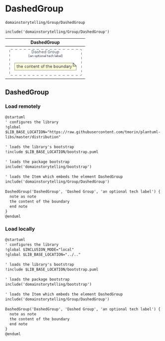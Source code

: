 # DashedGroup


```text
domainstorytelling/Group/DashedGroup
```

```text
include('domainstorytelling/Group/DashedGroup')
```



| DashedGroup |
| :---: |
| ![illustration for DashedGroup](../../domainstorytelling/Group/DashedGroup.Local.png) |







## DashedGroup

### Load remotely
```plantuml
@startuml
' configures the library
!global $LIB_BASE_LOCATION="https://raw.githubusercontent.com/tmorin/plantuml-libs/master/distribution"

' loads the library's bootstrap
!include $LIB_BASE_LOCATION/bootstrap.puml

' loads the package bootstrap
include('domainstorytelling/bootstrap')

' loads the Item which embeds the element DashedGroup
include('domainstorytelling/Group/DashedGroup')

DashedGroup('DashedGroup', 'Dashed Group', 'an optional tech label') {
  note as note
  the content of the boundary
  end note
}
@enduml
```

### Load locally
```plantuml
@startuml
' configures the library
!global $INCLUSION_MODE="local"
!global $LIB_BASE_LOCATION="../.."

' loads the library's bootstrap
!include $LIB_BASE_LOCATION/bootstrap.puml

' loads the package bootstrap
include('domainstorytelling/bootstrap')

' loads the Item which embeds the element DashedGroup
include('domainstorytelling/Group/DashedGroup')

DashedGroup('DashedGroup', 'Dashed Group', 'an optional tech label') {
  note as note
  the content of the boundary
  end note
}
@enduml
```

